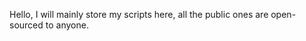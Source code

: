 Hello, I will mainly store my scripts here, all the public ones are open-sourced to anyone.

<!---
Timmeeew/Timmeeew is a ✨ special ✨ repository because its `README.md` (this file) appears on your GitHub profile.
You can click the Preview link to take a look at your changes.
--->
